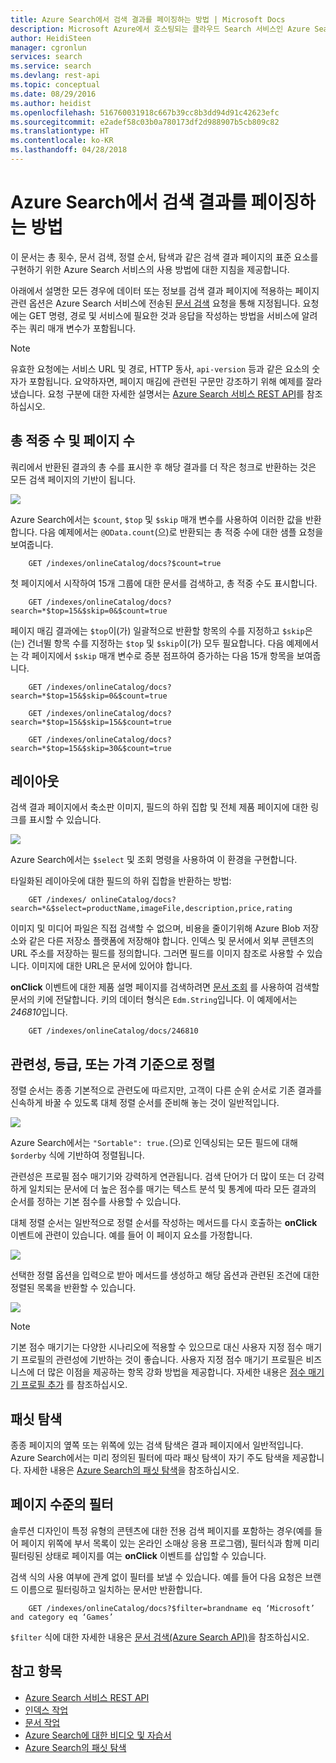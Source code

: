 ```yaml
---
title: Azure Search에서 검색 결과를 페이징하는 방법 | Microsoft Docs
description: Microsoft Azure에서 호스팅되는 클라우드 Search 서비스인 Azure Search에서의 페이징
author: HeidiSteen
manager: cgronlun
services: search
ms.service: search
ms.devlang: rest-api
ms.topic: conceptual
ms.date: 08/29/2016
ms.author: heidist
ms.openlocfilehash: 516760031918c667b39cc8b3dd94d91c42623efc
ms.sourcegitcommit: e2adef58c03b0a780173df2d988907b5cb809c82
ms.translationtype: HT
ms.contentlocale: ko-KR
ms.lasthandoff: 04/28/2018
---
```

# <a name="how-to-page-search-results-in-azure-search"></a>Azure Search에서 검색 결과를 페이징하는 방법
이 문서는 총 횟수, 문서 검색, 정렬 순서, 탐색과 같은 검색 결과 페이지의 표준 요소를 구현하기 위한 Azure Search 서비스의 사용 방법에 대한 지침을 제공합니다.

아래에서 설명한 모든 경우에 데이터 또는 정보를 검색 결과 페이지에 적용하는 페이지 관련 옵션은 Azure Search 서비스에 전송된 [문서 검색](https://docs.microsoft.com/rest/api/searchservice/Search-Documents) 요청을 통해 지정됩니다. 요청에는 GET 명령, 경로 및 서비스에 필요한 것과 응답을 작성하는 방법을 서비스에 알려주는 쿼리 매개 변수가 포함됩니다.

> [!NOTE]
> 유효한 요청에는 서비스 URL 및 경로, HTTP 동사, `api-version` 등과 같은 요소의 숫자가 포함됩니다. 요약하자면, 페이지 매김에 관련된 구문만 강조하기 위해 예제를 잘라냈습니다. 요청 구분에 대한 자세한 설명서는 [Azure Search 서비스 REST API](https://docs.microsoft.com/rest/api/searchservice)를 참조하십시오.
> 
> 

## <a name="total-hits-and-page-counts"></a>총 적중 수 및 페이지 수
쿼리에서 반환된 결과의 총 수를 표시한 후 해당 결과를 더 작은 청크로 반환하는 것은 모든 검색 페이지의 기반이 됩니다.

![][1]

Azure Search에서는 `$count`, `$top` 및 `$skip` 매개 변수를 사용하여 이러한 값을 반환합니다. 다음 예제에서는 `@OData.count`(으)로 반환되는 총 적중 수에 대한 샘플 요청을 보여줍니다.

        GET /indexes/onlineCatalog/docs?$count=true

첫 페이지에서 시작하여 15개 그룹에 대한 문서를 검색하고, 총 적중 수도 표시합니다.

        GET /indexes/onlineCatalog/docs?search=*$top=15&$skip=0&$count=true

페이지 매김 결과에는 `$top`이(가) 일괄적으로 반환할 항목의 수를 지정하고 `$skip`은(는) 건너뛸 항목 수를 지정하는 `$top` 및 `$skip`이(가) 모두 필요합니다. 다음 예제에서는 각 페이지에서 `$skip` 매개 변수로 증분 점프하여 증가하는 다음 15개 항목을 보여줍니다.

        GET /indexes/onlineCatalog/docs?search=*$top=15&$skip=0&$count=true

        GET /indexes/onlineCatalog/docs?search=*$top=15&$skip=15&$count=true

        GET /indexes/onlineCatalog/docs?search=*$top=15&$skip=30&$count=true

## <a name="layout"></a>레이아웃
검색 결과 페이지에서 축소판 이미지, 필드의 하위 집합 및 전체 제품 페이지에 대한 링크를 표시할 수 있습니다.

 ![][2]

Azure Search에서는 `$select` 및 조회 명령을 사용하여 이 환경을 구현합니다.

타일화된 레이아웃에 대한 필드의 하위 집합을 반환하는 방법:

        GET /indexes/ onlineCatalog/docs?search=*&$select=productName,imageFile,description,price,rating 

이미지 및 미디어 파일은 직접 검색할 수 없으며, 비용을 줄이기위해 Azure Blob 저장소와 같은 다른 저장소 플랫폼에 저장해야 합니다. 인덱스 및 문서에서 외부 콘텐츠의 URL 주소를 저장하는 필드를 정의합니다. 그러면 필드를 이미지 참조로 사용할 수 있습니다. 이미지에 대한 URL은 문서에 있어야 합니다.

**onClick** 이벤트에 대한 제품 설명 페이지를 검색하려면 [문서 조회](https://docs.microsoft.com/rest/api/searchservice/Lookup-Document) 를 사용하여 검색할 문서의 키에 전달합니다. 키의 데이터 형식은 `Edm.String`입니다. 이 예제에서는 *246810*입니다. 

        GET /indexes/onlineCatalog/docs/246810

## <a name="sort-by-relevance-rating-or-price"></a>관련성, 등급, 또는 가격 기준으로 정렬
정렬 순서는 종종 기본적으로 관련도에 따르지만, 고객이 다른 순위 순서로 기존 결과를 신속하게 바꿀 수 있도록 대체 정렬 순서를 준비해 놓는 것이 일반적입니다.

 ![][3]

Azure Search에서는 `"Sortable": true.`(으)로 인덱싱되는 모든 필드에 대해 `$orderby` 식에 기반하여 정렬됩니다.

관련성은 프로필 점수 매기기와 강력하게 연관됩니다. 검색 단어가 더 많이 또는 더 강력하게 일치되는 문서에 더 높은 점수를 매기는 텍스트 분석 및 통계에 따라 모든 결과의 순서를 정하는 기본 점수를 사용할 수 있습니다.

대체 정렬 순서는 일반적으로 정렬 순서를 작성하는 메서드를 다시 호출하는 **onClick** 이벤트에 관련이 있습니다. 예를 들어 이 페이지 요소를 가정합니다.

 ![][4]

선택한 정렬 옵션을 입력으로 받아 메서드를 생성하고 해당 옵션과 관련된 조건에 대한 정렬된 목록을 반환할 수 있습니다.

 ![][5]

> [!NOTE]
> 기본 점수 매기기는 다양한 시나리오에 적용할 수 있으므로 대신 사용자 지정 점수 매기기 프로필의 관련성에 기반하는 것이 좋습니다. 사용자 지정 점수 매기기 프로필은 비즈니스에 더 많은 이점을 제공하는 항목 강화 방법을 제공합니다. 자세한 내용은 [점수 매기기 프로필 추가](https://docs.microsoft.com/rest/api/searchservice/Add-scoring-profiles-to-a-search-index) 를 참조하십시오. 
> 
> 

## <a name="faceted-navigation"></a>패싯 탐색
종종 페이지의 옆쪽 또는 위쪽에 있는 검색 탐색은 결과 페이지에서 일반적입니다. Azure Search에서는 미리 정의된 필터에 따라 패싯 탐색이 자기 주도 탐색을 제공합니다. 자세한 내용은 [Azure Search의 패싯 탐색](search-faceted-navigation.md)을 참조하십시오.

## <a name="filters-at-the-page-level"></a>페이지 수준의 필터
솔루션 디자인이 특정 유형의 콘텐츠에 대한 전용 검색 페이지를 포함하는 경우(예를 들어 페이지 위쪽에 부서 목록이 있는 온라인 소매상 응용 프로그램), 필터식과 함께 미리 필터링된 상태로 페이지를 여는 **onClick** 이벤트를 삽입할 수 있습니다. 

검색 식의 사용 여부에 관계 없이 필터를 보낼 수 있습니다. 예를 들어 다음 요청은 브랜드 이름으로 필터링하고 일치하는 문서만 반환합니다.

        GET /indexes/onlineCatalog/docs?$filter=brandname eq ‘Microsoft’ and category eq ‘Games’

`$filter` 식에 대한 자세한 내용은 [문서 검색(Azure Search API)](https://docs.microsoft.com/rest/api/searchservice/Search-Documents)을 참조하십시오.

## <a name="see-also"></a>참고 항목
* [Azure Search 서비스 REST API](https://docs.microsoft.com/rest/api/searchservice)
* [인덱스 작업](https://docs.microsoft.com/rest/api/searchservice/Index-operations)
* [문서 작업](https://docs.microsoft.com/rest/api/searchservice/Document-operations)
* [Azure Search에 대한 비디오 및 자습서](search-video-demo-tutorial-list.md)
* [Azure Search의 패싯 탐색](search-faceted-navigation.md)

<!--Image references-->
[1]: ./media/search-pagination-page-layout/Pages-1-Viewing1ofNResults.PNG
[2]: ./media/search-pagination-page-layout/Pages-2-Tiled.PNG
[3]: ./media/search-pagination-page-layout/Pages-3-SortBy.png
[4]: ./media/search-pagination-page-layout/Pages-4-SortbyRelevance.png
[5]: ./media/search-pagination-page-layout/Pages-5-BuildSort.png 
